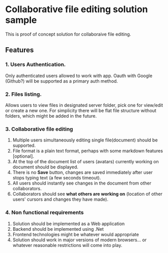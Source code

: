 # Collaborative file editing solution sample
This is proof of concept solution for collaboraive file editing.

## Features
### 1. Users Authentication. 
Only authenticated users allowed to work with app. Oauth with Google (Github?) will be supported as a primary auth method.
### 2. Files listing. 
Allows users to view files in designated server folder, pick one for view/edit or create a new one. 
For simplicity there will be flat file structure without folders, which might be added in the future.
### 3. Collaborative file editing
1. Multiple users simultaneously editing single file(document) should be supported. 
1. File format is a plain text format, perhaps with some markdown features [optional].
1. At the top of the document list of users (avatars) currently working on document should be displayed.
1. There is no __Save__ button, changes are saved immediately after user stops typing text (a few seconds timeout).
1. All users should instantly see changes in the document from other collaborators.
1. Collaborators should see **what others are working on** (location of other users' cursors and changes they have made).
### 4. Non functional requirements
1. Solution should be implemented as a Web application
1. Backend should be implemented using .Net
1. Frontend technologies might be whatever would appropriate
1. Solution should work in major versions of modern browsers... or whatever reasonable restrictions will come into play.
